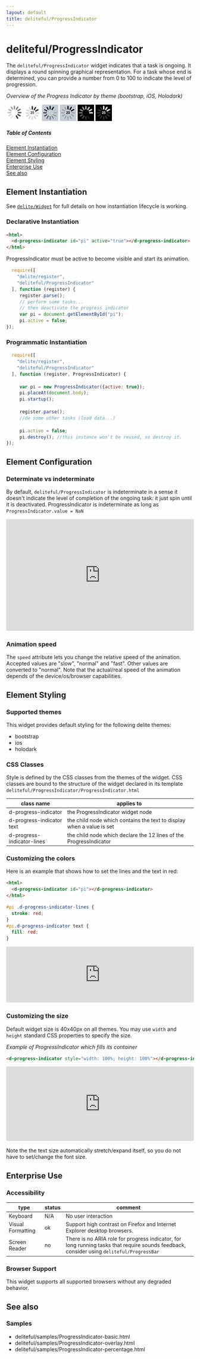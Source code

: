 ```yaml
---
layout: default
title: deliteful/ProgressIndicator
---
```


# deliteful/ProgressIndicator

The `deliteful/ProgressIndicator` widget indicates that a task is ongoing. It displays a round spinning graphical
representation. For a task whose end is determined, you can provide a number from 0 to 100 to indicate the level of 
progression.

*Overview of the Progress Indicator by theme (bootstrap, iOS, Holodark)*

![ProgressIndicator Bootstrap](images/ProgressIndicator1.png)
![ProgressIndicator Bootstrap](images/ProgressIndicator4.png)
![ProgressIndicator iOS](images/ProgressIndicator2.png)
![ProgressIndicator iOS](images/ProgressIndicator5.png)
![ProgressIndicator Holodark](images/ProgressIndicator3.png)
![ProgressIndicator Holodark](images/ProgressIndicator6.png)

##### Table of Contents
[Element Instantiation](#instantiation)  
[Element Configuration](#configuration)  
[Element Styling](#styling)  
[Enterprise Use](#enterprise)  
[See also](#seealso)

<a name="instantiation"></a>
## Element Instantiation

See [`delite/Widget`](/delite/docs/master/Widget.html) for full details on how instantiation lifecycle is working.

### Declarative Instantiation

```html
<html>
  <d-progress-indicator id="pi" active="true"></d-progress-indicator>
</html>
```
ProgressIndicator must be active to become visible and start its animation.

```js
  require([
    "delite/register",
    "deliteful/ProgressIndicator"
  ], function (register) {
     register.parse();
     // perform some tasks...
     // then deactivate the progress indicator
     var pi = document.getElementById("pi");
     pi.active = false;
});
```

### Programmatic Instantiation

```js
  require([
    "delite/register",
    "deliteful/ProgressIndicator"
  ], function (register, ProgressIndicator) {

     var pi = new ProgressIndicator({active: true});
     pi.placeAt(document.body);
     pi.startup();

     register.parse();
     //do some other tasks (load data...)

     pi.active = false;
     pi.destroy(); //this instance won't be reused, so destroy it.
});
```

<a name="configuration"></a>
## Element Configuration
### Determinate vs indeterminate
By default, `deliteful/ProgressIndicator` is indeterminate in a sense it doesn't indicate the level of completion of the
ongoing task: it just spin until it is deactivated. ProgressIndicator is indeterminate as long as 
`ProgressIndicator.value = NaN`

<iframe width="100%" height="300" allowfullscreen="allowfullscreen" frameborder="0" 
src="http://jsfiddle.net/ibmjs/58rt6/embedded/result,js,html">
<a href="http://jsfiddle.net/ibmjs/58rt6/">checkout the sample on JSFiddle</a></iframe>

### Animation speed
The `speed` attribute lets you change the relative speed of the animation. Accepted values are "slow", "normal"
and "fast". Other values are converted to "normal". Note that the actual/real speed of the animation depends of the
device/os/browser capabilities.

<a name="styling"></a>
## Element Styling
### Supported themes

This widget provides default styling for the following delite themes:

* bootstrap
* ios
* holodark

### CSS Classes
Style is defined by the CSS classes from the themes of the widget. CSS classes are bound to the
structure of the widget declared in its template `deliteful/ProgressIndicator/ProgressIndicator.html`

|class name|applies to|
|----------|----------|
|d-progress-indicator|the ProgressIndicator widget node|
|d-progress-indicator text|the child node which contains the text to display when a value is set|
|d-progress-indicator-lines|the child node which declare the 12 lines of the ProgressIndicator| 

### Customizing the colors
Here is an example that shows how to set the lines and the text in red:

```html
<html>
  <d-progress-indicator id="pi"></d-progress-indicator>
</html>
```

```css
#pi .d-progress-indicator-lines {
  stroke: red;
}
#pi.d-progress-indicator text {
  fill: red;
}
```

<iframe width="100%" height="150" allowfullscreen="allowfullscreen" frameborder="0" 
src="http://jsfiddle.net/ibmjs/WALnB/embedded/result,html,css">
<a href="http://jsfiddle.net/ibmjs/WALnB/">checkout the sample on JSFiddle</a></iframe>

### Customizing the size
Default widget size is 40x40px on all themes. You may use `width` and `height` standard CSS properties to specify the
size. 

*Example of ProgressIndicator which fills its container*

```html
<d-progress-indicator style="width: 100%; height: 100%"></d-progress-indicator>
```
<iframe width="100%" height="200" allowfullscreen="allowfullscreen" frameborder="0" 
src="http://jsfiddle.net/ibmjs/qhSdW/embedded/result,html">
<a href="http://jsfiddle.net/ibmjs/qhSdW/WALnB/">checkout the sample on JSFiddle</a></iframe>

Note the the text size automatically stretch/expand itself, so you do not have to set/change the font size.

<a name="enterprise"></a>
## Enterprise Use
### Accessibility
|type|status|comment|
|----|------|-------|
|Keyboard|N/A|No user interaction|
|Visual Formatting|ok|Support high contrast on Firefox and Internet Explorer desktop browsers.|
|Screen Reader|no|There is no ARIA role for progress indicator, for long running tasks that require sounds feedback, consider using `deliteful/ProgressBar`|

### Browser Support
This widget supports all supported browsers without any degraded behavior.

<a name="seealso"></a>
## See also
### Samples
- deliteful/samples/ProgressIndicator-basic.html
- deliteful/samples/ProgressIndicator-overlay.html
- deliteful/samples/ProgressIndicator-percentage.html
